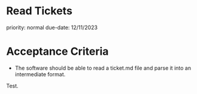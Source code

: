 # Read Tickets

priority: normal
due-date: 12/11/2023

# Acceptance Criteria

* The software should be able to read a ticket.md file and parse it into an intermediate format.

Test.

